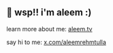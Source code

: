 ## 👋 wsp!! i'm aleem :)

learn more about me: [aleem.tv](https://aleem.tv)

say hi to me: [x.com/aleemrehmtulla](https://twitter.com/aleemrehmtulla.com)

